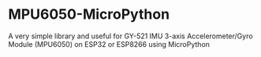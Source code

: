 # MPU6050-MicroPython
A very simple library and useful for GY-521 IMU 3-axis Accelerometer/Gyro Module (MPU6050) on ESP32 or ESP8266 using MicroPython

